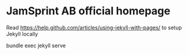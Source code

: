 # JamSprint AB official homepage

Read https://help.github.com/articles/using-jekyll-with-pages/ to setup Jekyll locally

bundle exec jekyll serve
